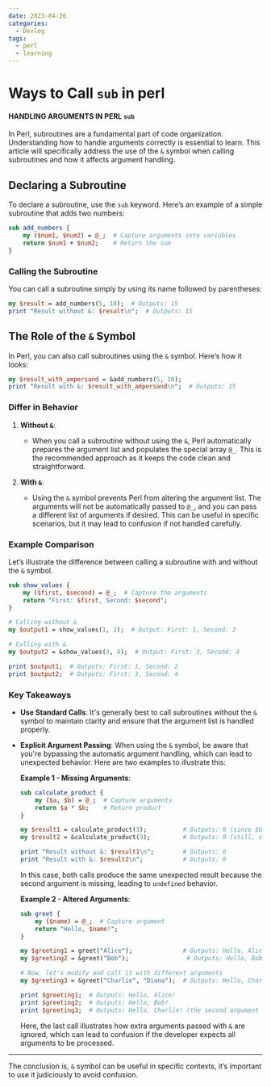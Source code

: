 ```yaml
---
date: 2023-04-26
categories:
  - Devlog
tags:
  - perl
  - learning
---
```


# Ways to Call `sub` in perl
#### HANDLING ARGUMENTS IN PERL `sub`

In Perl, subroutines are a fundamental part of code organization. Understanding how to handle arguments correctly is essential to learn.<!-- more --> This article will specifically address the use of the `&` symbol when calling subroutines and how it affects argument handling.

## Declaring a Subroutine

To declare a subroutine, use the `sub` keyword. Here’s an example of a simple subroutine that adds two numbers:

```perl linenums="1"
sub add_numbers {
    my ($num1, $num2) = @_;  # Capture arguments into variables
    return $num1 + $num2;    # Return the sum
}
```

### Calling the Subroutine

You can call a subroutine simply by using its name followed by parentheses:

```perl linenums="1"
my $result = add_numbers(5, 10);  # Outputs: 15
print "Result without &: $result\n";  # Outputs: 15
```

## The Role of the `&` Symbol

In Perl, you can also call subroutines using the `&` symbol. Here’s how it looks:

```perl linenums="1"
my $result_with_ampersand = &add_numbers(5, 10);
print "Result with &: $result_with_ampersand\n";  # Outputs: 15
```

### Differ in Behavior

1. **Without `&`**:
   - When you call a subroutine without using the `&`, Perl automatically prepares the argument list and populates the special array `@_`. This is the recommended approach as it keeps the code clean and straightforward.

2. **With `&`**:
   - Using the `&` symbol prevents Perl from altering the argument list. The arguments will not be automatically passed to `@_`, and you can pass a different list of arguments if desired. This can be useful in specific scenarios, but it may lead to confusion if not handled carefully.

### Example Comparison

Let’s illustrate the difference between calling a subroutine with and without the `&` symbol.

```perl linenums="1"
sub show_values {
    my ($first, $second) = @_;  # Capture the arguments
    return "First: $first, Second: $second";
}

# Calling without &
my $output1 = show_values(1, 2);  # Output: First: 1, Second: 2

# Calling with &
my $output2 = &show_values(3, 4);  # Output: First: 3, Second: 4

print $output1;  # Outputs: First: 1, Second: 2
print $output2;  # Outputs: First: 3, Second: 4
```

### Key Takeaways

- **Use Standard Calls**: It's generally best to call subroutines without the `&` symbol to maintain clarity and ensure that the argument list is handled properly.

- **Explicit Argument Passing**: When using the `&` symbol, be aware that you're bypassing the automatic argument handling, which can lead to unexpected behavior. Here are two examples to illustrate this:

  **Example 1 - Missing Arguments**:
    ```perl linenums="1"
    sub calculate_product {
        my ($a, $b) = @_;  # Capture arguments
        return $a * $b;    # Return product
    }

    my $result1 = calculate_product(3);          # Outputs: 0 (since $b is undefined)
    my $result2 = &calculate_product(3);         # Outputs: 0 (still, since $b is undefined)

    print "Result without &: $result1\n";        # Outputs: 0
    print "Result with &: $result2\n";           # Outputs: 0
    ```
    In this case, both calls produce the same unexpected result because the second argument is missing, leading to `undefined` behavior.

  **Example 2 - Altered Arguments**:
    ```perl linenums="1"
    sub greet {
        my ($name) = @_;  # Capture argument
        return "Hello, $name!";
    }

    my $greeting1 = greet("Alice");              # Outputs: Hello, Alice!
    my $greeting2 = &greet("Bob");                # Outputs: Hello, Bob!

    # Now, let's modify and call it with different arguments
    my $greeting3 = &greet("Charlie", "Diana");  # Outputs: Hello, Charlie! (only the first is used)

    print $greeting1;  # Outputs: Hello, Alice!
    print $greeting2;  # Outputs: Hello, Bob!
    print $greeting3;  # Outputs: Hello, Charlie! (the second argument is ignored)
    ```
    Here, the last call illustrates how extra arguments passed with `&` are ignored, which can lead to confusion if the developer expects all arguments to be processed.

---
The conclusion is, `&` symbol can be useful in specific contexts, it’s important to use it judiciously to avoid confusion.
